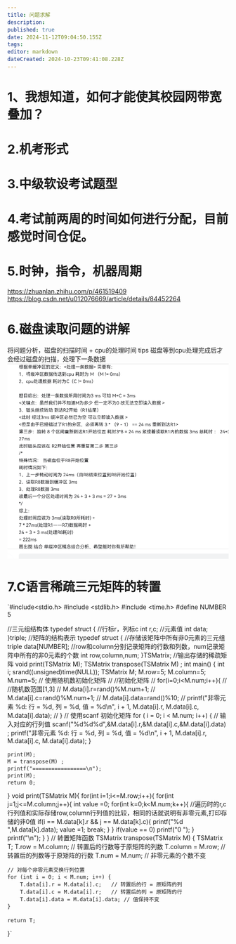 ```yaml
---
title: 问题求解
description: 
published: true
date: 2024-11-12T09:04:50.155Z
tags: 
editor: markdown
dateCreated: 2024-10-23T09:41:08.228Z
---
```


# 1、我想知道，如何才能使其校园网带宽叠加？
# 2.机考形式
# 3.中级软设考试题型
# 4.考试前两周的时间如何进行分配，目前感觉时间仓促。
# 5.时钟，指令，机器周期
https://zhuanlan.zhihu.com/p/461519409
https://blog.csdn.net/u012076669/article/details/84452264

# 6.磁盘读取问题的讲解
将问题分析，磁盘的扫描时间 + cpu的处理时间
tips
磁盘等到cpu处理完成后才会经过磁盘的扫描，处理下一条数据
![5a033a9a609202ba16bef9d02917241.png](/pictures/image/5a033a9a609202ba16bef9d02917241.png)
# 7.C语言稀疏三元矩阵的转置
`#include<stdio.h>
#include <stdlib.h>
#include <time.h>
#define NUMBER  5

//三元组结构体
typedef struct {
    //行标r，列标c
    int r,c;
    //元素值
    int data;
}triple;
//矩阵的结构表示
typedef struct {
    //存储该矩阵中所有非0元素的三元组
    triple data[NUMBER];
    //row和column分别记录矩阵的行数和列数，num记录矩阵中所有的非0元素的个数
    int row,column,num;
}TSMatrix;
//输出存储的稀疏矩阵
void print(TSMatrix M);
TSMatrix transpose(TSMatrix M) ;
int main() {
    int i;
    srand((unsigned)time(NULL));
    TSMatrix M;
    M.row=5;
    M.column=5;
    M.num=5;
  // 使用随机数初始化矩阵
    // //初始化矩阵
    // for(i=0;i<M.num;i++){
    //     //随机数范围[1,3]
    //     M.data[i].r=rand()%M.num+1;
    //     M.data[i].c=rand()%M.num+1;
    //     M.data[i].data=rand()%10;
    //     printf("非零元素 %d: 行 = %d, 列 = %d, 值 = %d\n", i + 1, M.data[i].r, M.data[i].c, M.data[i].data);
    // }
  // 使用scanf 初始化矩阵
        for ( i = 0; i < M.num; i++)
        {
            //  输入对应的行列值
            scanf("%d%d%d",&M.data[i].r,&M.data[i].c,&M.data[i].data) ;
            printf("非零元素 %d: 行 = %d, 列 = %d, 值 = %d\n", i + 1, M.data[i].r, M.data[i].c, M.data[i].data);
        }
        
    print(M);
    M = transpose(M) ;
    printf("=================\n");
    print(M);
    return 0;
}
void print(TSMatrix M){
    for(int i=1;i<=M.row;i++){
        for(int j=1;j<=M.column;j++){
            int value =0;
            for(int k=0;k<M.num;k++){
                //遍历时的r,c行列值和实际存储row,column行列值的比较，相同的话就说明有非零元素,打印存储的非0值
                if(i == M.data[k].r && j == M.data[k].c){
                    printf("%d ",M.data[k].data);
                    value =1;
                    break;
                }
            }
            if(value == 0)
                printf("0 ");
        }
        printf("\n");
    }
}
// 转置矩阵函数
TSMatrix transpose(TSMatrix M) {
    TSMatrix T;
    T.row = M.column;   // 转置后的行数等于原矩阵的列数
    T.column = M.row;   // 转置后的列数等于原矩阵的行数
    T.num = M.num;      // 非零元素的个数不变

    // 对每个非零元素交换行列位置
    for (int i = 0; i < M.num; i++) {
        T.data[i].r = M.data[i].c;   // 转置后的行 = 原矩阵的列
        T.data[i].c = M.data[i].r;   // 转置后的列 = 原矩阵的行
        T.data[i].data = M.data[i].data; // 值保持不变
    }

    return T;
}`